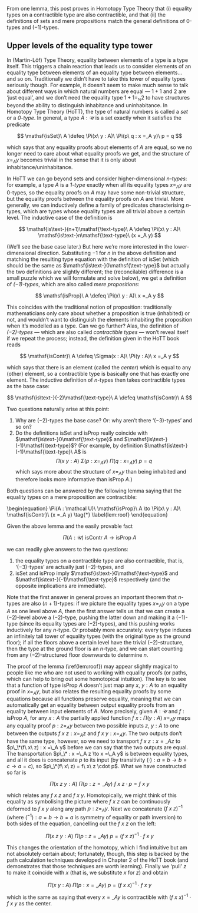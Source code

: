 From one lemma, this post proves in Homotopy Type Theory that (i) equality types on a contractible type are also contractible, and that (ii) the definitions of sets and mere propositions match the general definitions of 0-types and (−1)-types.

## Upper levels of the equality type tower

In (Martin-Löf) Type Theory, equality between elements of a type is a type itself.
This triggers a chain reaction that leads us to consider elements of an equality type between elements of an equality type between elements... and so on.
Traditionally we didn’t have to take this tower of equality types seriously though.
For example, it doesn’t seem to make much sense to talk about different ways in which natural numbers are equal — $1 + 1$ and $2$ are ‘just equal’, and we don’t need the equality type $1 + 1 =_{\mathbb N} 2$ to have structures beyond the ability to distinguish inhabitance and uninhabitance.
In Homotopy Type Theory (HoTT), the type of natural numbers is called a *set* or a *$0$-type*.
In general, a type $A : \mathcal U$ is a set exactly when it satisfies the predicate

$$ \mathsf{isSet}\ A \defeq \Pi(x\ y : A)\ \Pi(p\ q : x =_A y)\ p = q $$

which says that any equality proofs about elements of $A$ are equal, so we no longer need to care about what equality proofs we get, and the structure of $x =_A y$ becomes trivial in the sense that it is only about inhabitance/uninhabitance.

In HoTT we can go beyond sets and consider higher-dimensional *$n$-types*: for example, a type $A$ is a *$1$-type* exactly when all its equality types $x =_A y$ are $0$-types, so the equality proofs on $A$ may have some non-trivial structure, but the equality proofs between the equality proofs on $A$ are trivial.
More generally, we can inductively define a family of predicates characterising $n$-types, which are types whose equality types are all trivial above a certain level.
The inductive case of the definition is

$$ \mathsf{is\text-}(n+1)\mathsf{\text-type}\ A \defeq \Pi(x\ y : A)\ \mathsf{is\text-}n\mathsf{\text-type}\ (x =_A y) $$

(We’ll see the base case later.)
But here we’re more interested in the lower-dimensional direction.
Substituting $-1$ for $n$ in the above definition and matching the resulting type equation with the definition of $\mathsf{isSet}$ (which should be the same as $\mathsf{is\text-}0\mathsf{\text-type}$ but actually the two definitions are slightly different; the (reconcilable) difference is a small puzzle which we will formulate and solve below), we get a definition of *$(-1)$-types*, which are also called *mere propositions*:

$$ \mathsf{isProp}\ A \defeq \Pi(x\ y : A)\ x =_A y $$

This coincides with the traditional notion of proposition: traditionally mathematicians only care about whether a proposition is true (inhabited) or not, and wouldn’t want to distinguish the elements inhabiting the proposition when it’s modelled as a type.
Can we go further?
Alas, the definition of *$(-2)$-types* — which are also called *contractible types* — won’t reveal itself if we repeat the process; instead, the definition given in the HoTT book reads

$$ \mathsf{isContr}\ A \defeq \Sigma(x : A)\ \Pi(y : A)\ x =_A y $$

which says that there is an element (called the *center*) which is equal to any (other) element, so a contractible type is basically one that has exactly one element.
The inductive definition of $n$-types then takes contractible types as the base case:

$$ \mathsf{is\text-}(-2)\mathsf{\text-type}\ A \defeq \mathsf{isContr}\ A $$

Two questions naturally arise at this point:

1. Why are $(-2)$-types the base case?  Or: why aren’t there ‘$(-3)$-types’ and so on?
2. Do the definitions $\mathsf{isSet}$ and $\mathsf{isProp}$ really coincide with $\mathsf{is\text-}0\mathsf{\text-type}$ and $\mathsf{is\text-}(-1)\mathsf{\text-type}$? (For example, by definition $\mathsf{is\text-}(-1)\mathsf{\text-type}\ A$ is
$$ \Pi(x\ y : A)\ \Sigma(p : x =_A y)\ \Pi(q : x =_A y)\ p = q $$
which says more about the structure of $x =_A y$ than being inhabited and therefore looks more informative than $\mathsf{isProp}\ A$.)


Both questions can be answered by the following lemma saying that the equality types on a mere proposition are contractible:

\begin{equation}
\Pi(A : \mathcal U)\ \mathsf{isProp}\ A \to \Pi(x\ y : A)\ \mathsf{isContr}\ (x =_A y)
\tag{$*$}
\label{lem:roof}
\end{equation}

Given the above lemma and the easily provable fact

$$ \Pi(A : \mathcal U)\ \mathsf{isContr}\ A \to \mathsf{isProp}\ A $$

we can readily give answers to the two questions:

1. the equality types on a contractible type are also contractible, that is, ‘$(-3)$-types’ are actually just $(-2)$-types, and
2. $\mathsf{isSet}$ and $\mathsf{isProp}$ imply $\mathsf{is\text-}0\mathsf{\text-type}$ and $\mathsf{is\text-}(-1)\mathsf{\text-type}$ respectively (and the opposite implications are immediate).

Note that the first answer in general proves an important theorem that $n$-types are also $(n+1)$-types: if we picture the equality types $x =_A y$ on a type $A$ as one level above $A$, then the first answer tells us that we can create a $(-2)$-level above a $(-2)$-type, pushing the latter down and making it a $(-1)$-type (since its equality types are $(-2)$-types), and this pushing works inductively for any $n$-type.
Or probably more accurately: every type induces an infinitely tall tower of equality types (with the original type as the ground floor); if all the floors above a certain level have the trivial $(-2)$-structure, then the type at the ground floor is an $n$-type, and we can start counting from any $(-2)$-structured floor downwards to determine $n$.

The proof of the lemma (\ref{lem:roof}) may appear slightly magical to people like me who are not used to working with equality proofs (or paths, which can help to bring out some homotopical intuition).
The key is to see that a function of type $\mathsf{isProp}\ A$ doesn’t just map any $x$, $y : A$ to an equality proof in $x =_A y$, but also relates the resulting equality proofs by some equations because all functions preserve equality, meaning that we can automatically get an equality between output equality proofs from an equality between input elements of $A$.
More precisely, given $A : \mathcal U$ and $f : \mathsf{isProp}\ A$, for any $x : A$ the partially applied function $f\ x : \Pi(y : A)\ x =_A y$ maps any equality proof $p : z =_A y$ between two possible inputs $z$, $y : A$ to one between the outputs $f\ x\ z : x =_A z$ and $f\ x\ y : x =_A y$.
The two outputs don’t have the same type, however, so we need to transport $f\ x\ z : x =\_A z$ to $p\_\*(f\ x\ z) : x =\_A y$ before we can say that the two outputs are equal.
The transportation $p\_\* : x =\_A z \to x =\_A y$ is between equality types, and all it does is concatenate $p$ to its input (by transitivity $(\cdot) : a = b \to b = c \to a = c$), so $p\_\*(f\ x\ z) = f\ x\ z \cdot p$.
What we have constructed so far is

$$ \Pi(x\ z\ y : A)\ \Pi(p : z =\_A y)\ f\ x\ z \cdot p = f\ x\ y $$

which relates any $f\ x\ z$ and $f\ x\ y$.
Homotopically, we might think of this equality as symbolising the picture where $f\ x\ z$ can be continuously deformed to $f\ x\ y$ along any path $p : z =_A y$.
Next we concatenate $(f\ x\ z)^{-1}$ (where $(^{-1}) : a = b \to b = a$ is symmetry of equality or path inversion) to both sides of the equation, cancelling out the $f\ x\ z$ on the left:

$$ \Pi(x\ z\ y : A)\ \Pi(p : z =\_A y)\ p = (f\ x\ z)^{-1} \cdot f\ x\ y $$

This changes the orientation of the homotopy, which I find intuitive but am not absolutely certain about; fortunately, though, this step is backed by the path calculation techniques developed in Chapter 2 of the HoTT book (and demonstrates that those techniques are worth learning).
Finally we ‘pull’ $z$ to make it coincide with $x$ (that is, we substitute $x$ for $z$) and obtain

$$ \Pi(x\ y : A)\ \Pi(p : x =\_A y)\ p = (f\ x\ x)^{-1} \cdot f\ x\ y $$

which is the same as saying that every $x =\_A y$ is contractible with $(f\ x\ x)^{-1} \cdot f\ x\ y$ as the center.
